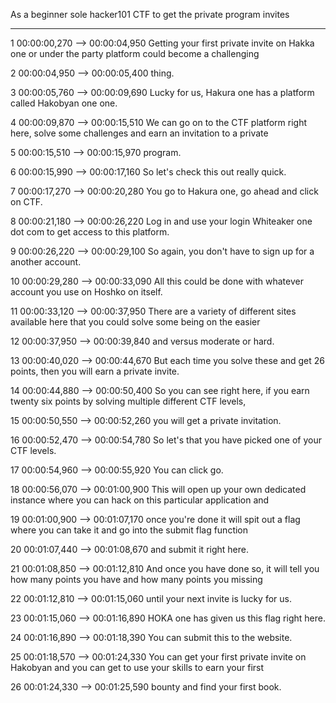 
As a beginner sole hacker101 CTF to get the private program invites





---

1
00:00:00,270 --> 00:00:04,950
Getting your first private invite on Hakka one or under the party platform could become a challenging

2
00:00:04,950 --> 00:00:05,400
thing.

3
00:00:05,760 --> 00:00:09,690
Lucky for us, Hakura one has a platform called Hakobyan one one.

4
00:00:09,870 --> 00:00:15,510
We can go on to the CTF platform right here, solve some challenges and earn an invitation to a private

5
00:00:15,510 --> 00:00:15,970
program.

6
00:00:15,990 --> 00:00:17,160
So let's check this out really quick.

7
00:00:17,270 --> 00:00:20,280
You go to Hakura one, go ahead and click on CTF.

8
00:00:21,180 --> 00:00:26,220
Log in and use your login Whiteaker one dot com to get access to this platform.

9
00:00:26,220 --> 00:00:29,100
So again, you don't have to sign up for a another account.

10
00:00:29,280 --> 00:00:33,090
All this could be done with whatever account you use on Hoshko on itself.

11
00:00:33,120 --> 00:00:37,950
There are a variety of different sites available here that you could solve some being on the easier

12
00:00:37,950 --> 00:00:39,840
and versus moderate or hard.

13
00:00:40,020 --> 00:00:44,670
But each time you solve these and get 26 points, then you will earn a private invite.

14
00:00:44,880 --> 00:00:50,400
So you can see right here, if you earn twenty six points by solving multiple different CTF levels,

15
00:00:50,550 --> 00:00:52,260
you will get a private invitation.

16
00:00:52,470 --> 00:00:54,780
So let's that you have picked one of your CTF levels.

17
00:00:54,960 --> 00:00:55,920
You can click go.

18
00:00:56,070 --> 00:01:00,900
This will open up your own dedicated instance where you can hack on this particular application and

19
00:01:00,900 --> 00:01:07,170
once you're done it will spit out a flag where you can take it and go into the submit flag function

20
00:01:07,440 --> 00:01:08,670
and submit it right here.

21
00:01:08,850 --> 00:01:12,810
And once you have done so, it will tell you how many points you have and how many points you missing

22
00:01:12,810 --> 00:01:15,060
until your next invite is lucky for us.

23
00:01:15,060 --> 00:01:16,890
HOKA one has given us this flag right here.

24
00:01:16,890 --> 00:01:18,390
You can submit this to the website.

25
00:01:18,570 --> 00:01:24,330
You can get your first private invite on Hakobyan and you can get to use your skills to earn your first

26
00:01:24,330 --> 00:01:25,590
bounty and find your first book.